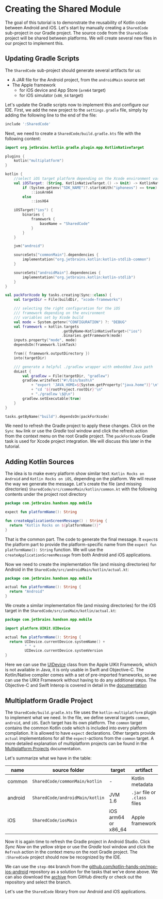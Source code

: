 # Creating the Shared Module

The goal of this tutorial is to demonstrate the reusability of Kotlin code between Android and iOS. Let's start
by manually creating a `SharedCode` sub-project in our Gradle project. The source code from the `SharedCode`
project will be shared between platforms.
We will create several new files in our project to implement this.

## Updating Gradle Scripts

The `SharedCode` sub-project should generate several artifacts for us:
 - A JAR file for the Android project, from the `androidMain` source set
 - The Apple framework 
   - for iOS device and App Store (`arm64` target)
   - for iOS simulator (`x86_64` target)

Let's update the Gradle scripts now to implement this and configure our IDE.
First, we add the new project to the `settings.gradle` file, simply by adding the following line to the end of the file:

```groovy
include ':SharedCode'
```

Next,
we need to create a `SharedCode/build.gradle.kts` file with the following content:
 
```kotlin
import org.jetbrains.kotlin.gradle.plugin.mpp.KotlinNativeTarget

plugins {
    kotlin("multiplatform")
}

kotlin {
    //select iOS target platform depending on the Xcode environment variables
    val iOSTarget: (String, KotlinNativeTarget.() -> Unit) -> KotlinNativeTarget =
        if (System.getenv("SDK_NAME")?.startsWith("iphoneos") == true)
            ::iosArm64
        else
            ::iosX64

    iOSTarget("ios") {
        binaries {
            framework {
                baseName = "SharedCode"
            }
        }
    }

    jvm("android")

    sourceSets["commonMain"].dependencies {
        implementation("org.jetbrains.kotlin:kotlin-stdlib-common")
    }

    sourceSets["androidMain"].dependencies {
        implementation("org.jetbrains.kotlin:kotlin-stdlib")
    }
}

val packForXcode by tasks.creating(Sync::class) {
    val targetDir = File(buildDir, "xcode-frameworks")

    /// selecting the right configuration for the iOS 
    /// framework depending on the environment
    /// variables set by Xcode build
    val mode = System.getenv("CONFIGURATION") ?: "DEBUG"
    val framework = kotlin.targets
                          .getByName<KotlinNativeTarget>("ios")
                          .binaries.getFramework(mode)
    inputs.property("mode", mode)
    dependsOn(framework.linkTask)

    from({ framework.outputDirectory })
    into(targetDir)

    /// generate a helpful ./gradlew wrapper with embedded Java path
    doLast {
        val gradlew = File(targetDir, "gradlew")
        gradlew.writeText("#!/bin/bash\n" 
            + "export 'JAVA_HOME=${System.getProperty("java.home")}'\n" 
            + "cd '${rootProject.rootDir}'\n" 
            + "./gradlew \$@\n")
        gradlew.setExecutable(true)
    }
}

tasks.getByName("build").dependsOn(packForXcode)
```

We need to refresh the Gradle project to apply these changes. Click on the `Sync Now` link or 
use the *Gradle* tool window and click the refresh action from the context menu on the root Gradle project.
The `packForXcode` Gradle task is used for Xcode project integration. We will discuss this later in the
tutorial.  

## Adding Kotlin Sources

The idea is to make every platform show similar text: `Kotlin Rocks on Android` and 
`Kotlin Rocks on iOS`, depending on the platform. We will reuse the way we generate the message. 
Let's create the file (and missing directories) `SharedCode/src/commonMain/kotlin/common.kt` with the following contents
under the project root directory

```kotlin
package com.jetbrains.handson.mpp.mobile

expect fun platformName(): String

fun createApplicationScreenMessage() : String {
  return "Kotlin Rocks on ${platformName()}"
}

```

That is the common part. The code to generate the final message. It `expect`s the platform part
to provide the platform-specific name from the `expect fun platformName(): String` function. We will use
the `createApplicationScreenMessage` from both Android and iOS applications.

Now we need to create the implementation file (and missing directories) for Android in the `SharedCode/src/androidMain/kotlin/actual.kt`:

```kotlin
package com.jetbrains.handson.mpp.mobile

actual fun platformName(): String {
  return "Android"
}

```

We create a similar implementation file (and missing directories) for the iOS target in the `SharedCode/src/iosMain/kotlin/actual.kt`:
```kotlin
package com.jetbrains.handson.mpp.mobile

import platform.UIKit.UIDevice

actual fun platformName(): String {
  return UIDevice.currentDevice.systemName() +
         " " +
         UIDevice.currentDevice.systemVersion
}
```

Here we can use the [UIDevice](https://developer.apple.com/documentation/uikit/uidevice?language=objc)
class from the Apple UIKit Framework, which is not available in Java, it is only usable in Swift and Objective-C.
The Kotlin/Native compiler comes with a set of pre-imported frameworks, so we can use
the UIKit Framework without having to do any additional steps.
The Objective-C and Swift Interop is covered in detail in the [documentation](/docs/reference/native/objc_interop.html)

## Multiplatform Gradle Project

The `SharedCode/build.gradle.kts` file uses the `kotlin-multiplatform` plugin to implement 
what we need. 
In the file, we define several targets `common`, `android`, and `iOS`. Each
target has its own platform. The `common` target contains the common Kotlin code 
which is included into every platform compilation. It is allowed to have `expect` declarations.
Other targets provide `actual` implementations for all the `expect`-actions from the `common` target. 
A more detailed explanation of multiplatform projects can be found in the
[Multiplatform Projects](/docs/reference/building-mpp-with-gradle.html) documentation.

Let's summarize what we have in the table:

| name | source folder | target | artifact |
|---|---|---|---|
| common | `SharedCode/commonMain/kotlin` |  - | Kotlin metadata |
| android | `SharedCode/androidMain/kotlin` | JVM 1.6 | `.jar` file or `.class` files |
| iOS | `SharedCode/iosMain` | iOS arm64 or x86_64| Apple framework |

Now it is again time to refresh the Gradle project in Android Studio. Click *Sync Now* on the yellow stripe 
or use the *Gradle* tool window and click the `Refresh` action in the context menu on the root Gradle project.
The `:SharedCode` project should now be recognized by the IDE.

We can use the `step-004` branch from the 
[github.com/kotlin-hands-on/mpp-ios-android](https://github.com/kotlin-hands-on/mpp-ios-android/tree/step-004)
repository as a solution for the tasks that we've done above. We can also download the
[archive](https://github.com/kotlin-hands-on/mpp-ios-android/archive/step-004.zip) from GitHub directly
or check out the repository and select the branch.

Let's use the `SharedCode` library from our Android and iOS applications.
